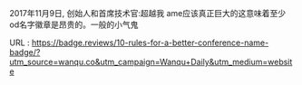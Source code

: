 2017年11月9日, 
 创始人和首席技术官:超越我 
 ame应该真正巨大的这意味着至少 
 od名字徽章是昂贵的。一般的小气鬼 
   
  URL : https://badge.reviews/10-rules-for-a-better-conference-name-badge/?utm_source=wanqu.co&utm_campaign=Wanqu+Daily&utm_medium=website